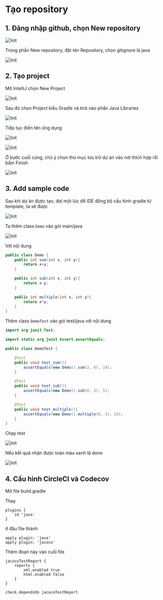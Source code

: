 # Tạo repository

## 1. Đăng nhập github, chọn New repository

![Init](Images/Init_1.png)

Trong phần New repository, đặt tên Repository, chọn gitignore là java

![Init](Images/Init2.png)

## 2. Tạo project

Mở IntelliJ chọn New Project

![Init](Images/Init3.png)

Sau đó chọn Project kiểu Gradle và tick vào phần Java Libraries

![Init](Images/Init4.png)

Tiếp tục điền tên ứng dụng

![Init](Images/Init5.png)

![Init](Images/Init6.png)

Ở bước cuối cùng, chú ý chọn thư mục lưu trữ dự án vào nơi thích hợp rồi bấm Finish

![Init](Images/Init7.png)

## 3. Add sample code

Sau khi dự án được tạo, đợi một lúc để IDE đồng bộ cấu hình gradle từ template, ta sẽ được

![Init](Images/Init8.png)

Ta thêm class `Demo` vào gói main/java

![Init](Images/Init9.png)

Với nội dung


```java
public class Demo {
    public int sum(int x, int y){
        return x+y;
    }

    public int sub(int x, int y){
        return x-y;
    }

    public int multiple(int x, int y){
        return x*y;
    }
}
```

Thêm class `DemoTest` vào gói test/java với nội dung

```java
import org.junit.Test;

import static org.junit.Assert.assertEquals;

public class DemoTest {

    @Test
    public void test_sum(){
        assertEquals(new Demo().sum(2, 8), 10);
    }

    @Test
    public void test_sub(){
        assertEquals(new Demo().sub(8, 3), 5);
    }

    @Test
    public void test_multiple(){
        assertEquals(new Demo().multiple(8, 3), 24);
    }
}
```

Chạy test

![Init](Images/Init10.png)


Nếu kết quả nhận được toàn màu xanh là done

![Init](Images/Init11.png)

## 4. Cấu hình CircleCI và Codecov

Mở file build.gradle

Thay 

```
plugins {
    id 'java'
}
```

ở đầu file thành

```
apply plugin: 'java'
apply plugin: 'jacoco'
```

Thêm đoạn này vào cuối file

```
jacocoTestReport {
    reports {
        xml.enabled true
        html.enabled false
    }
}

check.dependsOn jacocoTestReport
```

